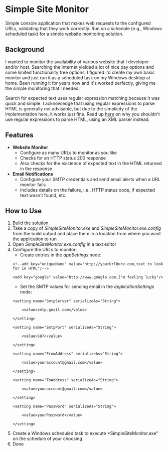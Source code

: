 Simple Site Monitor
========================

Simple console application that makes web requests to the configured URLs, validating that they work correctly. Run on a schedule (e.g., Windows scheduled task) for a simple website monitoring solution. 

Background
---------------------
I wanted to monitor the availability of various website that I developer and/or host. Searching the Internet yielded a lot of nice pay options and some limited functionality free options. I figured I'd create my own basic monitor and just run it as a scheduled task on my Windows desktop at home. Been running it for years now and it's worked perfectly, giving me the simple monitoring that I needed. 

Search for expected text uses regular expression matching because it was quick and simple. I acknowledge that using regular expressions to parse HTML is generally not advisable, but due to the simplicity of the implementation here, it works just fine. Read up [here](http://stackoverflow.com/questions/1732348/regex-match-open-tags-except-xhtml-self-contained-tags) on why you shouldn't use regular expressions to parse HTML, using an XML parser instead. 

Features
---------------------

* **Website Monitor**
	* Configure as many URLs to monitor as you like
	* Checks for an HTTP status 200 response
	* Also checks for the existence of expected text in the HTML returned in the response
* **Email Notifications**
	* Configure your SMTP credentials and send email alerts when a URL monitor fails
	* Includes details on the failure, i.e., HTTP status code, if expected text wasn't found, etc.

How to Use
---------------------	

1. Build the solution
2. Take a copy of *SimpleSiteMonitor.exe* and *SimpleSiteMonitor.exe.config* from the build output and place them in a location from where you want the application to run
3. Open *SimpleSiteMonitor.exe.config* in a text editor
4. Configure the URLs to monitor:
	- Create entries in the *appSettings* node:
	```
	<!--add key="uniqueName" value="http://yourUrlHere.com,text to look for in HTML"/-->
	```
	```
	<add key="google" value="http://www.google.com,I'm feeling lucky"/>
	```
	- Set the SMTP values for sending email in the *applicationSettings* node:
	```
	<setting name="SmtpServer" serializeAs="String">
	```
	```
		<value>smtp.gmail.com</value>
	```
	```
	</setting>
	```
	```
	<setting name="SmtpPort" serializeAs="String">
	```
	```
		<value>587</value>
	```
	```
	</setting>
	```
	```
	<setting name="FromAddress" serializeAs="String">
	```
	```
		<value>youraccount@gmail.com</value>
	```
	```
	</setting>
	```
	```
	<setting name="ToAddress" serializeAs="String">
	```
	```
		<value>youraccount@gmail.com</value>
	```
	```
	</setting>
	```
	```
	<setting name="Password" serializeAs="String">
	```
	```
		<value>yourPassword</value>
	```
	```
	</setting>
	```
5. Create a Windows scheduled task to execute *SimpleSiteMonitor.exe" on the schedule of your choosing
6. Done
